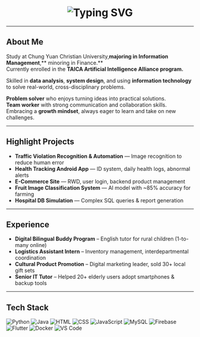 <h1 align="center">
  <img src="https://readme-typing-svg.vercel.app/?font=Fira+Code&size=17&pause=1000&color=4FC3F7&width=500&lines=Hey+,+this+is+Hailey+Chou+!+Welcome+to+my+place+!" alt="Typing SVG" />
</h1>

---

## About Me  

Study at Chung Yuan Christian University,**majoring in Information Management**,** minoring in Finance.**  
Currently enrolled in the **TAICA Artificial Intelligence Alliance program.**

Skilled in **data analysis**, **system design**, and using **information technology** to solve real-world, cross-disciplinary problems.

**Problem solver** who enjoys turning ideas into practical solutions.  
**Team worker** with strong communication and collaboration skills.  
Embracing a **growth mindset**, always eager to learn and take on new challenges.

---

## Highlight Projects
-  **Traffic Violation Recognition & Automation** — Image recognition to reduce human error  
-  **Health Tracking Android App** — ID system, daily health logs, abnormal alerts  
-  **E-Commerce Site** — RWD, user login, backend product management  
-  **Fruit Image Classification System** — AI model with ~85% accuracy for farming  
-  **Hospital DB Simulation** — Complex SQL queries & report generation  

---

## Experience
-  **Digital Bilingual Buddy Program** – English tutor for rural children (1-to-many online)  
-  **Logistics Assistant Intern** – Inventory management, interdepartmental coordination  
-  **Cultural Product Promotion** – Digital marketing leader, sold 30+ local gift sets  
-  **Senior IT Tutor** – Helped 20+ elderly users adopt smartphones & backup tools  

---

## Tech Stack
![Python](https://img.shields.io/badge/Python-3776AB?style=flat-square&logo=python&logoColor=white)
![Java](https://img.shields.io/badge/Java-007396?style=flat-square&logo=java&logoColor=white)
![HTML](https://img.shields.io/badge/HTML5-E34F26?style=flat-square&logo=html5&logoColor=white)
![CSS](https://img.shields.io/badge/CSS3-1572B6?style=flat-square&logo=css3&logoColor=white)
![JavaScript](https://img.shields.io/badge/JavaScript-F7DF1E?style=flat-square&logo=javascript&logoColor=black)
![MySQL](https://img.shields.io/badge/MySQL-4479A1?style=flat-square&logo=mysql&logoColor=white)
![Firebase](https://img.shields.io/badge/Firebase-FFCA28?style=flat-square&logo=firebase&logoColor=white)
![Flutter](https://img.shields.io/badge/Flutter-02569B?style=flat-square&logo=flutter&logoColor=white)
![Docker](https://img.shields.io/badge/Docker-Container-blueviolet)
![VS Code](https://img.shields.io/badge/VS_Code-IDE-007ACC)
